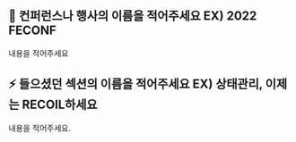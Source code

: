 ## 📌 컨퍼런스나 행사의 이름을 적어주세요 EX) 2022 FECONF
내용을 적어주세요

## ⚡️ 들으셨던 섹션의 이름을 적어주세요 EX) 상태관리, 이제는 RECOIL하세요
내용을 적어주세요.